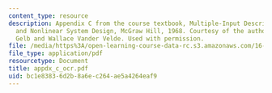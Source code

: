 ```yaml
---
content_type: resource
description: Appendix C from the course textbook, Multiple-Input Describing Functions
  and Nonlinear System Design, McGraw Hill, 1968. Courtesy of the authors, Authur
  Gelb and Wallace Vander Velde. Used with permission.
file: /media/https%3A/open-learning-course-data-rc.s3.amazonaws.com/16-30-estimation-and-control-of-aerospace-systems-spring-2004/bc1e83836d2b8a6ec264ae5a4264eaf9_appdx_c_ocr.pdf
file_type: application/pdf
resourcetype: Document
title: appdx_c_ocr.pdf
uid: bc1e8383-6d2b-8a6e-c264-ae5a4264eaf9
---
```

